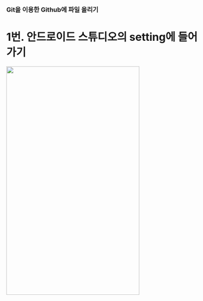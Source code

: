 

### Git을 이용한 Github에 파일 올리기


<h1>1번. 안드로이드 스튜디오의 setting에 들어가기 </h1>
  
  <img src="https://user-images.githubusercontent.com/51393580/206857985-f1879212-b447-4b2f-89cb-f4c5390a4813.png" width ="350" height="600"/>




